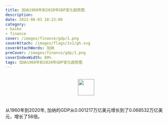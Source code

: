 ```yaml
---
title: 加纳1960年到2020年GDP变化趋势图
description: 
date: 2022-06-03 18:23:09
category:
- baike
- finance
cover: /images/finance/gdp/1.png
coverAttach: /images/flags/1x1/gh.svg
coverAttachWords: 加纳
preCover: /images/finance/gdp/1.png
coverIndexWidth: 80%
tags: 加纳1960年到2020年GDP变化趋势图
---
```




<script src="/assets/js/charts/chart.js"></script>

<div style="text-align: center; margin: 30px 0; ">
    <img src="/images/flags/1x1/gh.svg" style="width: 50px; border: 1px solid #cccccc; ">
</div>

<div style="width: 98%; margin: 0 0 35px 0; ">
    <canvas id="myChart"></canvas>
</div>

<div>
<p class="paragraph">从1960年到2020年, 加纳的GDP从0.001217万亿美元增长到了0.068532万亿美元，增长了56倍。</p>
</div>

<script>

    const dataGdp = {
        labels: [1960, 1961, 1962, 1963, 1964, 1965, 1966, 1967, 1968, 1969, 1970, 1971, 1972, 1973, 1974, 1975, 1976, 1977, 1978, 1979, 1980, 1981, 1982, 1983, 1984, 1985, 1986, 1987, 1988, 1989, 1990, 1991, 1992, 1993, 1994, 1995, 1996, 1997, 1998, 1999, 2000, 2001, 2002, 2003, 2004, 2005, 2006, 2007, 2008, 2009, 2010, 2011, 2012, 2013, 2014, 2015, 2016, 2017, 2018, 2019, 2020],
        datasets: [{
            label: '(万亿美元)  •  即刻编程  •  cn.hongkezhang.com',
            backgroundColor: 'rgb(0 0 128)',
            borderColor: 'rgb(0 0 128)',
            data: [0.001217, 0.001303, 0.001383, 0.001541, 0.001731, 0.002053, 0.002126, 0.001747, 0.001667, 0.001962, 0.002215, 0.002417, 0.002112, 0.002465, 0.002894, 0.002810, 0.002765, 0.003189, 0.003662, 0.004020, 0.004445, 0.004222, 0.004036, 0.004057, 0.004412, 0.004504, 0.005728, 0.005075, 0.005198, 0.005252, 0.005889, 0.006597, 0.006414, 0.005966, 0.005445, 0.006465, 0.006935, 0.006891, 0.007481, 0.007719, 0.004983, 0.005315, 0.006166, 0.007632, 0.008881, 0.010745, 0.020441, 0.024828, 0.028679, 0.026048, 0.032197, 0.039337, 0.041271, 0.062823, 0.054783, 0.049407, 0.056165, 0.060406, 0.067299, 0.068338, 0.068532],
            barPercentage: 0.3
        }]
    };

    const config = {
        type: 'line',
        data: dataGdp,
        options: {
            series: [
                {
                    barWidth: '20%'
                }
            ]
        }
    };

    const myChart = new Chart(
        document.getElementById('myChart'),
        config
    );
</script>
